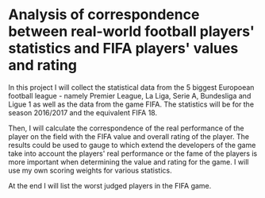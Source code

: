 # Analysis of correspondence between real-world football players' statistics and FIFA players' values and rating

In this project I will collect the statistical data from the 5 biggest Europoean football league - namely Premier League, La Liga, Serie A, Bundesliga and Ligue 1 as well as the data from the game FIFA. The statistics will be for the season 2016/2017 and the equivalent FIFA 18.

Then, I will calculate the correspondence of the real performance of the player on the field with the FIFA value and overall rating of the player. The results could be used to gauge to which extend the developers of the game take into account the players' real performance or the fame of the players is more important when determining the value and rating for the game. I will use my own scoring weights for various statistics.

At the end I will list the worst judged players in the FIFA game.
